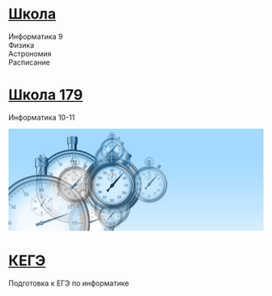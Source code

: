 <!---
xkurs/xkurs is a ✨ special ✨ repository because its `README.md` (this file) appears on your GitHub profile.
You can click the Preview link to take a look at your changes.
--->

# [Школа](https://adjoining-approach-866.notion.site/School-4f36c7650e6941378b57e1b5bb74ee95 "Notion")

Информатика 9  
Физика  
Астрономия  
Расписание

# [Школа 179](https://server.179.ru/wiki/?page=Informatika/11_B "Школа179")

Информатика 10-11

![Start](img/time-g28ecd4d16_1920-1024x410.jpg "Start")

# [КЕГЭ](https://xkurs.github.io/KEGE/)

Подготовка к ЕГЭ по информатике
